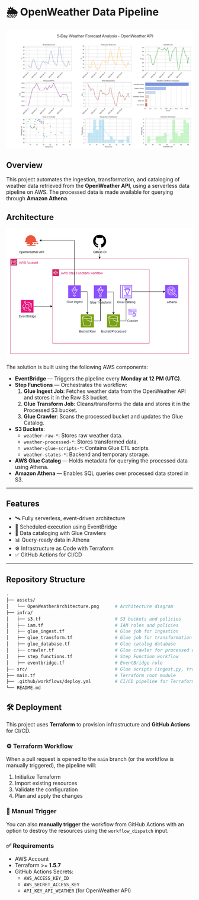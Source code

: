 # 🌦️ OpenWeather Data Pipeline

![Analyses](assets/weather_analysis2.png)

## Overview

This project automates the ingestion, transformation, and cataloging of weather data retrieved from the **OpenWeather API**, using a serverless data pipeline on AWS. The processed data is made available for querying through **Amazon Athena**.

## Architecture

![Architecture](assets/OpenWeatherArchitecture2.png)

The solution is built using the following AWS components:

- **EventBridge** — Triggers the pipeline every **Monday at 12 PM (UTC)**.
- **Step Functions** — Orchestrates the workflow:
  1. **Glue Ingest Job**: Fetches weather data from the OpenWeather API and stores it in the Raw S3 bucket.
  2. **Glue Transform Job**: Cleans/transforms the data and stores it in the Processed S3 bucket.
  3. **Glue Crawler**: Scans the processed bucket and updates the Glue Catalog.
- **S3 Buckets**:
  - `weather-raw-*`: Stores raw weather data.
  - `weather-processed-*`: Stores transformed data.
  - `weather-glue-scripts-*`: Contains Glue ETL scripts.
  - `weather-states-*`: Backend and temporary storage.
- **AWS Glue Catalog** — Holds metadata for querying the processed data using Athena.
- **Amazon Athena** — Enables SQL queries over processed data stored in S3.

---

## Features 

- 🛰️ Fully serverless, event-driven architecture  
- 📅 Scheduled execution using EventBridge  
- 🧪 Data cataloging with Glue Crawlers  
- 📊 Query-ready data in Athena  
- ⚙️ Infrastructure as Code with Terraform  
- ✅ GitHub Actions for CI/CD  

---

## Repository Structure

```bash
.
├── assets/
│   └── OpenWeatherArchitecture.png      # Architecture diagram
├── infra/
│   ├── s3.tf                            # S3 buckets and policies
│   ├── iam.tf                           # IAM roles and policies
│   ├── glue_ingest.tf                   # Glue job for ingestion
│   ├── glue_transform.tf                # Glue job for transformation
│   ├── glue_database.tf                 # Glue catalog database
│   ├── crawler.tf                       # Glue crawler for processed data
│   ├── step_functions.tf                # Step Function workflow
│   ├── eventbridge.tf                   # EventBridge rule
├── src/                                 # Glue scripts (ingest.py, transform.py)
├── main.tf                              # Terraform root module
├── .github/workflows/deploy.yml         # CI/CD pipeline for Terraform
└── README.md
```

## 🛠️ Deployment

This project uses **Terraform** to provision infrastructure and **GitHub Actions** for CI/CD.

### ⚙️ Terraform Workflow

When a pull request is opened to the `main` branch (or the workflow is manually triggered), the pipeline will:

1. Initialize Terraform
2. Import existing resources
3. Validate the configuration
4. Plan and apply the changes

### 🚀 Manual Trigger

You can also **manually trigger** the workflow from GitHub Actions with an option to destroy the resources using the `workflow_dispatch` input.

### ✅ Requirements

- AWS Account
- Terraform >= **1.5.7**
- GitHub Actions Secrets:
  - `AWS_ACCESS_KEY_ID`
  - `AWS_SECRET_ACCESS_KEY`
  - `API_KEY_API_WEATHER` (for OpenWeather API)
